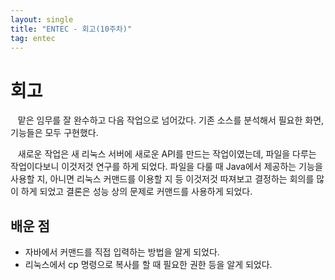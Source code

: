 ```yaml
---
layout: single
title: "ENTEC - 회고(10주차)"
tag: entec
---
```


# 회고

&nbsp;&nbsp; 맡은 임무를 잘 완수하고 다음 작업으로 넘어갔다.
기존 소스를 분석해서 필요한 화면, 기능들은 모두 구현했다.

&nbsp;&nbsp; 새로운 작업은 새 리눅스 서버에 새로운 API를 만드는 작업이였는데,
파일을 다루는 작업이다보니 이것저것 연구를 하게 되었다.
파일을 다룰 때 Java에서 제공하는 기능을 사용할 지, 아니면 리눅스 커맨드를 이용할 지 등 이것저것 따져보고 결정하는 회의를 많이 하게 되었고
결론은 성능 상의 문제로 커맨드를 사용하게 되었다.

## 배운 점
- 자바에서 커맨드를 직접 입력하는 방법을 알게 되었다.
- 리눅스에서 cp 명령으로 복사를 할 때 필요한 권한 등을 알게 되었다.
